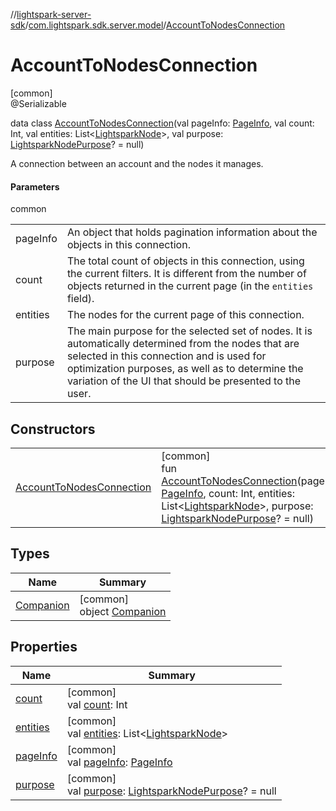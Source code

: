 //[lightspark-server-sdk](../../../index.md)/[com.lightspark.sdk.server.model](../index.md)/[AccountToNodesConnection](index.md)

# AccountToNodesConnection

[common]\
@Serializable

data class [AccountToNodesConnection](index.md)(val pageInfo: [PageInfo](../-page-info/index.md), val count: Int, val entities: List&lt;[LightsparkNode](../-lightspark-node/index.md)&gt;, val purpose: [LightsparkNodePurpose](../-lightspark-node-purpose/index.md)? = null)

A connection between an account and the nodes it manages.

#### Parameters

common

| | |
|---|---|
| pageInfo | An object that holds pagination information about the objects in this connection. |
| count | The total count of objects in this connection, using the current filters. It is different from the number of objects returned in the current page (in the `entities` field). |
| entities | The nodes for the current page of this connection. |
| purpose | The main purpose for the selected set of nodes. It is automatically determined from the nodes that are selected in this connection and is used for optimization purposes, as well as to determine the variation of the UI that should be presented to the user. |

## Constructors

| | |
|---|---|
| [AccountToNodesConnection](-account-to-nodes-connection.md) | [common]<br>fun [AccountToNodesConnection](-account-to-nodes-connection.md)(pageInfo: [PageInfo](../-page-info/index.md), count: Int, entities: List&lt;[LightsparkNode](../-lightspark-node/index.md)&gt;, purpose: [LightsparkNodePurpose](../-lightspark-node-purpose/index.md)? = null) |

## Types

| Name | Summary |
|---|---|
| [Companion](-companion/index.md) | [common]<br>object [Companion](-companion/index.md) |

## Properties

| Name | Summary |
|---|---|
| [count](count.md) | [common]<br>val [count](count.md): Int |
| [entities](entities.md) | [common]<br>val [entities](entities.md): List&lt;[LightsparkNode](../-lightspark-node/index.md)&gt; |
| [pageInfo](page-info.md) | [common]<br>val [pageInfo](page-info.md): [PageInfo](../-page-info/index.md) |
| [purpose](purpose.md) | [common]<br>val [purpose](purpose.md): [LightsparkNodePurpose](../-lightspark-node-purpose/index.md)? = null |
